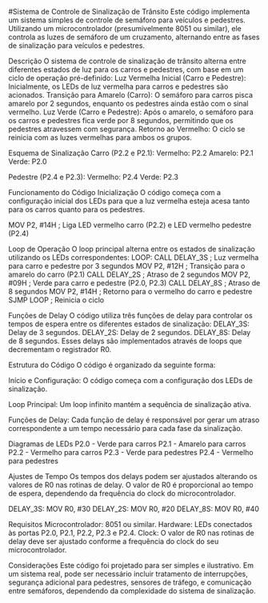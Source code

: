 #Sistema de Controle de Sinalização de Trânsito
Este código implementa um sistema simples de controle de semáforo para veículos e pedestres. Utilizando um microcontrolador (presumivelmente 8051 ou similar), ele controla as luzes de semáforo de um cruzamento, alternando entre as fases de sinalização para veículos e pedestres.

Descrição
O sistema de controle de sinalização de trânsito alterna entre diferentes estados de luz para os carros e pedestres, com base em um ciclo de operação pré-definido:
Luz Vermelha Inicial (Carro e Pedestre): Inicialmente, os LEDs de luz vermelha para carros e pedestres são acionados.
Transição para Amarelo (Carro): O semáforo para carros pisca amarelo por 2 segundos, enquanto os pedestres ainda estão com o sinal vermelho.
Luz Verde (Carro e Pedestre): Após o amarelo, o semáforo para os carros e pedestres fica verde por 8 segundos, permitindo que os pedestres atravessem com segurança.
Retorno ao Vermelho: O ciclo se reinicia com as luzes vermelhas para ambos os grupos.

Esquema de Sinalização
Carro (P2.2 e P2.1):
Vermelho: P2.2
Amarelo: P2.1
Verde: P2.0

Pedestre (P2.4 e P2.3):
Vermelho: P2.4
Verde: P2.3

Funcionamento do Código
Inicialização
O código começa com a configuração inicial dos LEDs para que a luz vermelha esteja acesa tanto para os carros quanto para os pedestres.

MOV P2, #14H  ; Liga LED vermelho carro (P2.2) e LED vermelho pedestre (P2.4)

Loop de Operação
O loop principal alterna entre os estados de sinalização utilizando os LEDs correspondentes:
LOOP:
    CALL DELAY_3S  ; Luz vermelha para carro e pedestre por 3 segundos
    MOV P2, #12H   ; Transição para o amarelo do carro (P2.1)
    CALL DELAY_2S  ; Atraso de 2 segundos
    MOV P2, #09H   ; Verde para carro e pedestre (P2.0, P2.3)
    CALL DELAY_8S  ; Atraso de 8 segundos
    MOV P2, #14H   ; Retorno para o vermelho do carro e pedestre
    SJMP LOOP      ; Reinicia o ciclo
    
Funções de Delay
O código utiliza três funções de delay para controlar os tempos de espera entre os diferentes estados de sinalização:
DELAY_3S: Delay de 3 segundos.
DELAY_2S: Delay de 2 segundos.
DELAY_8S: Delay de 8 segundos.
Esses delays são implementados através de loops que decrementam o registrador R0.

Estrutura do Código
O código é organizado da seguinte forma:

Início e Configuração:
O código começa com a configuração dos LEDs de sinalização.

Loop Principal:
Um loop infinito mantém a sequência de sinalização ativa.

Funções de Delay:
Cada função de delay é responsável por gerar um atraso correspondente a um tempo necessário para cada fase da sinalização.

Diagramas de LEDs
P2.0 - Verde para carros
P2.1 - Amarelo para carros
P2.2 - Vermelho para carros
P2.3 - Verde para pedestres
P2.4 - Vermelho para pedestres

Ajustes de Tempo
Os tempos dos delays podem ser ajustados alterando os valores de R0 nas rotinas de delay. O valor de R0 é proporcional ao tempo de espera, dependendo da frequência do clock do microcontrolador.

DELAY_3S: MOV R0, #30
DELAY_2S: MOV R0, #20
DELAY_8S: MOV R0, #40

Requisitos
Microcontrolador: 8051 ou similar.
Hardware: LEDs conectados às portas P2.0, P2.1, P2.2, P2.3 e P2.4.
Clock: O valor de R0 nas rotinas de delay deve ser ajustado conforme a frequência do clock do seu microcontrolador.

Considerações
Este código foi projetado para ser simples e ilustrativo. Em um sistema real, pode ser necessário incluir tratamento de interrupções, segurança adicional para pedestres, sensores de tráfego, e comunicação entre semáforos, dependendo da complexidade do sistema de sinalização.
